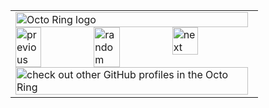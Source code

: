 <table><tbody><tr><td><a href="https://octo-ring.com/"><img src="https://octo-ring.com/static/img/widget/top.png" width="99%" alt="Octo Ring logo" align="top"></a><br><a href="https://octo-ring.com/p/ssiskskk/prev"><img src="https://octo-ring.com/static/img/widget/prev.png" width="33%" alt="previous" align="top" title="previous profile"></a><a href="https://octo-ring.com/p/ssiskskk/random"><img src="https://octo-ring.com/static/img/widget/random.png" width="33%" alt="random" align="top" title="random profile"></a><a href="https://octo-ring.com/p/ssiskskk/next"><img src="https://octo-ring.com/static/img/widget/next.png" width="33%" alt="next" align="top" title="next profile"></a><br><a href="https://octo-ring.com/"><img src="https://octo-ring.com/static/img/widget/bottom.png" width="99%" alt="check out other GitHub profiles in the Octo Ring" align="top"></a></td></tr></tbody></table>
<style>
#quiz_container{position:relative;width:100%;height:auto;max-width:100%;margin:0 auto}.question-container{position:relative;width:100%;height:auto}.question-container .single-question-container{border:1px solid silver;padding:10px;border-radius:6px;margin-bottom:5px}.question-container .questionNum{float:left}.question-container .questionName{padding-left:25px}.question-container input[type=radio]{display:none}.question-container input[type=radio]+label{cursor:pointer;height:30px;position:relative;display:inline-block;top:0;bottom:0;left:0;border-radius:3px 0 0 3px;width:100%;height:100%;border:1px solid #d3d3d3;margin:2px;padding:5px 0}.question-container input[type=radio]+label:before{position:relative;display:inline-block;left:0;top:0;bottom:0;width:30px;height:30px;background:#d1d3d4;border-radius:3px 0 0 3px;border-radius:50%;margin-right:10px;content:'\00b7';text-align:center;color:#d1d3d4;font-size:76px;float:left;line-height: 30px;}.question-container input[type=radio]:hover+label:before{color:#fff}.question-container input[type=radio]:hover+label{color:#000000b0;background:#8080801a}.question-container 
